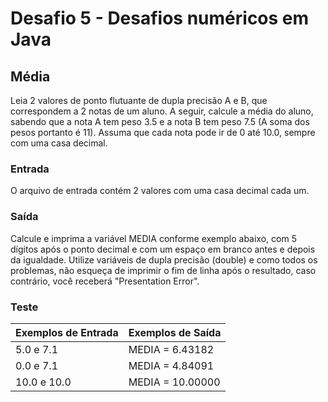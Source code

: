 # Desafio 5 - Desafios numéricos em Java

## Média 
Leia 2 valores de ponto flutuante de dupla precisão A e B, que correspondem a 2 notas de um aluno. A seguir, calcule a 
média do aluno, sabendo que a nota A tem peso 3.5 e a nota B tem peso 7.5 (A soma dos pesos portanto é 11). 
Assuma que cada nota pode ir de 0 até 10.0, sempre com uma casa decimal.

### Entrada
O arquivo de entrada contém 2 valores com uma casa decimal cada um.

### Saída
Calcule e imprima a variável MEDIA conforme exemplo abaixo, com 5 dígitos após o ponto decimal e com um espaço em branco
antes e depois da igualdade. Utilize variáveis de dupla precisão (double) e como todos os problemas, não esqueça 
de imprimir o fim de linha após o resultado, caso contrário, você receberá "Presentation Error".

### Teste
|Exemplos de Entrada| Exemplos de Saída |
|-------------------|-------------------|
|5.0 e 7.1          | MEDIA = 6.43182   |
|0.0 e 7.1          | MEDIA = 4.84091   |
|10.0 e 10.0        | MEDIA = 10.00000  |                                |


